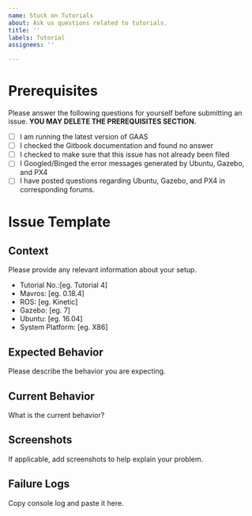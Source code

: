 ```yaml
---
name: Stuck on Tutorials
about: Ask us questions related to tutorials.
title: ''
labels: Tutorial
assignees: ''

---
```


# Prerequisites

Please answer the following questions for yourself before submitting an issue. **YOU MAY DELETE THE PREREQUISITES SECTION.**

- [ ] I am running the latest version of GAAS
- [ ] I checked the Gitbook documentation and found no answer
- [ ] I checked to make sure that this issue has not already been filed
- [ ] I Googled/Binged the error messages generated by Ubuntu, Gazebo, and PX4
- [ ] I have posted questions regarding Ubuntu, Gazebo, and PX4 in corresponding forums.

# Issue Template

## Context
Please provide any relevant information about your setup.
* Tutorial No.:[eg. Tutorial 4]
* Mavros: [eg. 0.18.4]
* ROS: [eg. Kinetic]
* Gazebo: [eg. 7]
* Ubuntu: [eg. 16.04]
* System Platform: [eg. X86]

## Expected Behavior

Please describe the behavior you are expecting.

## Current Behavior

What is the current behavior?

## Screenshots
If applicable, add screenshots to help explain your problem.

## Failure Logs

Copy console log and paste it here.
